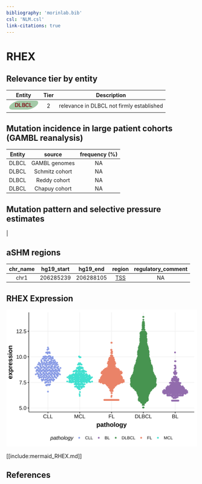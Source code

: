 ```yaml
---
bibliography: 'morinlab.bib'
csl: 'NLM.csl'
link-citations: true
---
```

# RHEX

## Relevance tier by entity

|Entity|Tier|Description                              |
|:------:|:----:|-----------------------------------------|
|![DLBCL](images/icons/DLBCL_tier2.png) |2   |relevance in DLBCL not firmly established|

## Mutation incidence in large patient cohorts (GAMBL reanalysis)

|Entity|source        |frequency (%)|
|:------:|:--------------:|:-------------:|
|DLBCL |GAMBL genomes |NA           |
|DLBCL |Schmitz cohort|NA           |
|DLBCL |Reddy cohort  |NA           |
|DLBCL |Chapuy cohort |NA           |

## Mutation pattern and selective pressure estimates

|

## aSHM regions

|chr_name|hg19_start|hg19_end |region                                                                                     |regulatory_comment|
|:--------:|:----------:|:---------:|:-------------------------------------------------------------------------------------------:|:------------------:|
|chr1    |206285239 |206288105|[TSS](https://genome.ucsc.edu/s/rdmorin/GAMBL%20hg19?position=chr1%3A206285239%2D206288105)|NA                |
## RHEX Expression
![](images/gene_expression/RHEX_by_pathology.svg)
<!-- ORIGIN: Unknown -->

[[include:mermaid_RHEX.md]]

## References
